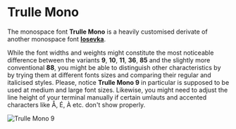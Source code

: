 # Trulle Mono

The monospace font **Trulle Mono** is a heavily customised derivate of another monospace font [**Iosevka**](https://github.com/be5invis/Iosevka).

While the font widths and weights might constitute the most noticeable difference between the variants **9**, **10**, **11**, **36**, **85** and the slightly more conventional **88**, you might be able to distinguish other characteristics by by trying them at different fonts sizes and comparing their regular and italicised styles. Please, notice **Trulle Mono 9** in particular is supposed to be used at medium and large font sizes. Likewise, you might need to adjust the line height of your terminal manually if certain umlauts and accented characters like Å, É, À etc. don't show properly.

![Trulle Mono 9](/Images/trulle-mono-9.png)
